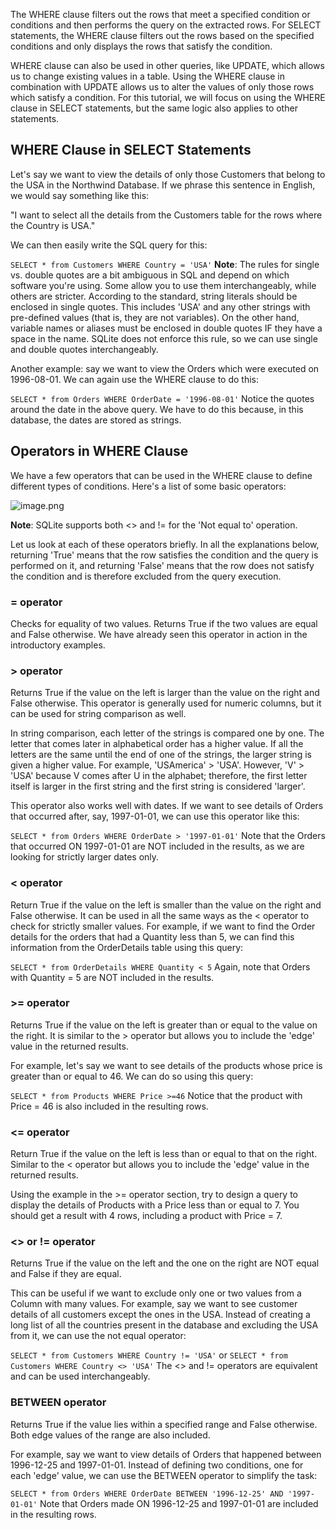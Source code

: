 The WHERE clause filters out the rows that meet a specified condition or conditions and then performs the query on the extracted rows. For SELECT statements, the WHERE clause filters out the rows based on the specified conditions and only displays the rows that satisfy the condition. 

WHERE clause can also be used in other queries, like UPDATE, which allows us to change existing values in a table. Using the WHERE clause in combination with UPDATE allows us to alter the values of only those rows which satisfy a condition. For this tutorial, we will focus on using the WHERE clause in SELECT statements, but the same logic also applies to other statements.

## WHERE Clause in SELECT Statements
Let's say we want to view the details of only those Customers that belong to the USA in the Northwind Database. If we phrase this sentence in English, we would say something like this:

"I want to select all the details from the Customers table for the rows where the Country is USA."

We can then easily write the SQL query for this:

`SELECT * from Customers WHERE Country = 'USA'`
**Note**: The rules for single vs. double quotes are a bit ambiguous in SQL and depend on which software you're using. Some allow you to use them interchangeably, while others are stricter. According to the standard, string literals should be enclosed in single quotes. This includes 'USA' and any other strings with pre-defined values (that is, they are not variables). On the other hand, variable names or aliases must be enclosed in double quotes IF they have a space in the name. SQLite does not enforce this rule, so we can use single and double quotes interchangeably. 

Another example: say we want to view the Orders which were executed on 1996-08-01. We can again use the WHERE clause to do this:

`SELECT * from Orders WHERE OrderDate = '1996-08-01'`
Notice the quotes around the date in the above query. We have to do this because, in this database, the dates are stored as strings. 

## Operators in WHERE Clause
We have a few operators that can be used in the WHERE clause to define different types of conditions. Here's a list of some basic operators:

![image.png](https://dphi-live.s3.amazonaws.com/media_uploads/image_7092a8efc9d740f48a6e0045accf079d.png)

**Note**: SQLite supports both <> and != for the 'Not equal to' operation. 

Let us look at each of these operators briefly. In all the explanations below, returning 'True' means that the row satisfies the condition and the query is performed on it, and returning 'False' means that the row does not satisfy the condition and is therefore excluded from the query execution. 

### = operator
Checks for equality of two values. Returns True if the two values are equal and False otherwise. We have already seen this operator in action in the introductory examples.

### > operator
Returns True if the value on the left is larger than the value on the right and False otherwise. This operator is generally used for numeric columns, but it can be used for string comparison as well. 

In string comparison, each letter of the strings is compared one by one. The letter that comes later in alphabetical order has a higher value. If all the letters are the same until the end of one of the strings, the larger string is given a higher value. For example, 'USAmerica' > 'USA'. However, 'V' > 'USA' because V comes after U in the alphabet; therefore, the first letter itself is larger in the first string and the first string is considered 'larger'. 

This operator also works well with dates. If we want to see details of Orders that occurred after, say, 1997-01-01, we can use this operator like this:

`SELECT * from Orders WHERE OrderDate > '1997-01-01'`
Note that the Orders that occurred ON 1997-01-01 are NOT included in the results, as we are looking for strictly larger dates only. 

### < operator
Return True if the value on the left is smaller than the value on the right and False otherwise. It can be used in all the same ways as the < operator to check for strictly smaller values. For example, if we want to find the Order details for the orders that had a Quantity less than 5, we can find this information from the OrderDetails table using this query:

`SELECT * from OrderDetails WHERE Quantity < 5`
Again, note that Orders with Quantity = 5 are NOT included in the results. 

### >= operator
Returns True if the value on the left is greater than or equal to the value on the right. It is similar to the > operator but allows you to include the 'edge' value in the returned results. 

For example, let's say we want to see details of the products whose price is greater than or equal to 46. We can do so using this query:

`SELECT * from Products WHERE Price >=46`
Notice that the product with Price = 46 is also included in the resulting rows.

### <= operator
Return True if the value on the left is less than or equal to that on the right. Similar to the < operator but allows you to include the 'edge' value in the returned results. 

Using the example in the >= operator section, try to design a query to display the details of Products with a Price less than or equal to 7. You should get a result with 4 rows, including a product with Price = 7.

### <> or != operator
Returns True if the value on the left and the one on the right are NOT equal and False if they are equal.

This can be useful if we want to exclude only one or two values from a Column with many values. For example, say we want to see customer details of all customers except the ones in the USA. Instead of creating a long list of all the countries present in the database and excluding the USA from it, we can use the not equal operator:

`SELECT * from Customers WHERE Country != 'USA'`
or
`SELECT * from Customers WHERE Country <> 'USA'`
The <> and != operators are equivalent and can be used interchangeably.

### BETWEEN operator
Returns True if the value lies within a specified range and False otherwise. Both edge values of the range are also included. 

For example, say we want to view details of Orders that happened between 1996-12-25 and 1997-01-01. Instead of defining two conditions, one for each 'edge' value, we can use the BETWEEN operator to simplify the task:

`SELECT * from Orders WHERE OrderDate BETWEEN '1996-12-25' AND '1997-01-01'`
Note that Orders made ON 1996-12-25 and 1997-01-01 are included in the resulting rows.